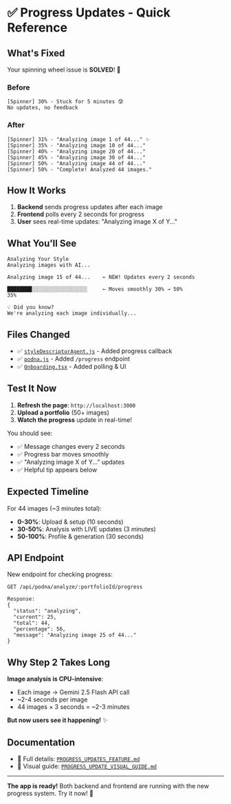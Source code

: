 # ✅ Progress Updates - Quick Reference

## What's Fixed

Your spinning wheel issue is **SOLVED**! 🎉

### Before
```
[Spinner] 30% - Stuck for 5 minutes 😰
No updates, no feedback
```

### After
```
[Spinner] 31% - "Analyzing image 1 of 44..." ✨
[Spinner] 35% - "Analyzing image 10 of 44..."
[Spinner] 40% - "Analyzing image 20 of 44..."
[Spinner] 45% - "Analyzing image 30 of 44..."
[Spinner] 50% - "Analyzing image 44 of 44..."
[Spinner] 50% - "Complete! Analyzed 44 images."
```

## How It Works

1. **Backend** sends progress updates after each image
2. **Frontend** polls every 2 seconds for progress
3. **User** sees real-time updates: "Analyzing image X of Y..."

## What You'll See

```
Analyzing Your Style
Analyzing images with AI...

Analyzing image 15 of 44...    ← NEW! Updates every 2 seconds

████████░░░░░░░░░░░░░░░░░░     ← Moves smoothly 30% → 50%
35%

💡 Did you know?
We're analyzing each image individually...
```

## Files Changed

- ✅ [`styleDescriptorAgent.js`](file:///Users/esosaimafidon/Documents/GitHub/anatomie-lab/src/services/styleDescriptorAgent.js) - Added progress callback
- ✅ [`podna.js`](file:///Users/esosaimafidon/Documents/GitHub/anatomie-lab/src/api/routes/podna.js) - Added `/progress` endpoint
- ✅ [`Onboarding.tsx`](file:///Users/esosaimafidon/Documents/GitHub/anatomie-lab/frontend/src/pages/Onboarding.tsx) - Added polling & UI

## Test It Now

1. **Refresh the page**: `http://localhost:3000`
2. **Upload a portfolio** (50+ images)
3. **Watch the progress** update in real-time!

You should see:
- ✅ Message changes every 2 seconds
- ✅ Progress bar moves smoothly
- ✅ "Analyzing image X of Y..." updates
- ✅ Helpful tip appears below

## Expected Timeline

For 44 images (~3 minutes total):
- **0-30%**: Upload & setup (10 seconds)
- **30-50%**: Analysis with LIVE updates (3 minutes)
- **50-100%**: Profile & generation (30 seconds)

## API Endpoint

New endpoint for checking progress:
```
GET /api/podna/analyze/:portfolioId/progress

Response:
{
  "status": "analyzing",
  "current": 25,
  "total": 44,
  "percentage": 56,
  "message": "Analyzing image 25 of 44..."
}
```

## Why Step 2 Takes Long

**Image analysis is CPU-intensive**:
- Each image → Gemini 2.5 Flash API call
- ~2-4 seconds per image
- 44 images × 3 seconds = ~2-3 minutes

**But now users see it happening!** ✨

## Documentation

- 📖 Full details: [`PROGRESS_UPDATES_FEATURE.md`](file:///Users/esosaimafidon/Documents/GitHub/anatomie-lab/PROGRESS_UPDATES_FEATURE.md)
- 🎨 Visual guide: [`PROGRESS_UPDATE_VISUAL_GUIDE.md`](file:///Users/esosaimafidon/Documents/GitHub/anatomie-lab/PROGRESS_UPDATE_VISUAL_GUIDE.md)

---

**The app is ready!** Both backend and frontend are running with the new progress system. Try it now! 🚀
